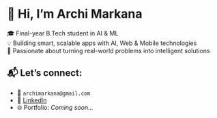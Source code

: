 # 👋 Hi, I’m Archi Markana

🎓 Final-year B.Tech student in AI & ML  
💡 Building smart, scalable apps with AI, Web & Mobile technologies  
🚀 Passionate about turning real-world problems into intelligent solutions

## 📬 Let’s connect:
- 📧 `archimarkana@gmail.com`  
- 💼 [LinkedIn](www.linkedin.com/in/archi-markana)  
- 🌐 Portfolio: *Coming soon...*
